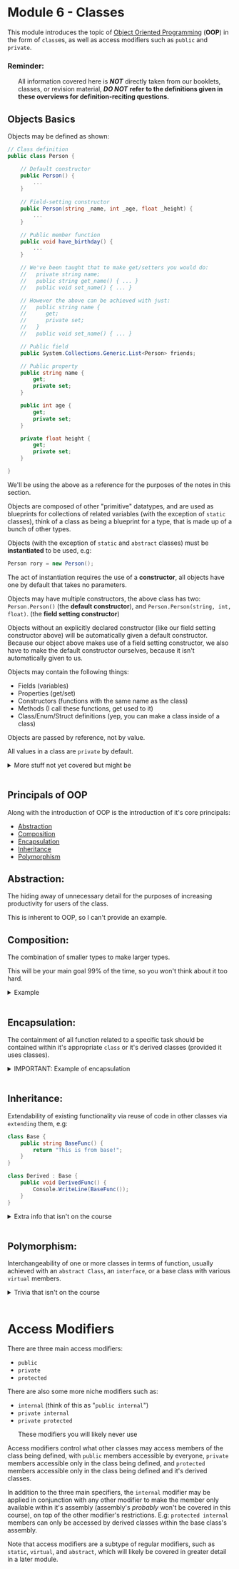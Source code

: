 # Module 6 - Classes
This module introduces the topic of [Object Oriented Programming](https://en.wikipedia.org/wiki/Object-oriented_programming) (**OOP**) in the form of `class`es, as well as access modifiers such as `public` and `private`.
### Reminder:
<ul>

All information covered here is _**NOT**_ directly taken from our booklets, classes, or revision material, _**DO NOT**_ **refer to the definitions given in these overviews for definition-reciting questions.**
</ul>

## Objects Basics

Objects may be defined as shown:
```cs
// Class definition
public class Person {

    // Default constructor
    public Person() {
        ...
    }
    
    // Field-setting constructor
    public Person(string _name, int _age, float _height) {
        ...
    }

    // Public member function
    public void have_birthday() {
        ...
    }

    // We've been taught that to make get/setters you would do:
    //   private string name;
    //   public string get_name() { ... }
    //   public void set_name() { ... }

    // However the above can be achieved with just:
    //   public string name {
    //      get;
    //      private set;
    //   }
    //   public void set_name() { ... }

    // Public field
    public System.Collections.Generic.List<Person> friends;

    // Public property
    public string name {
        get;
        private set;
    }

    public int age {
        get;
        private set;
    }

    private float height {
        get;
        private set;
    }

}
```
We'll be using the above as a reference for the purposes of the notes in this section.

Objects are composed of other "primitive" datatypes, and are used as blueprints for collections of related variables (with the exception of `static` classes), think of a class as being a blueprint for a type, that is made up of a bunch of other types.

Objects (with the exception of `static` and `abstract` classes) must be **instantiated** to be used, e.g:
```cs
Person rory = new Person();
```

The act of instantiation requires the use of a **constructor**, all objects have one by default that takes no parameters.

Objects may have multiple constructors, the above class has two: `Person.Person()` (the **default constructor**), and `Person.Person(string, int, float)`. (the **field setting constructor**)

Objects without an explicitly declared constructor (like our field setting constructor above) will be automatically given a default constructor. Because our object above makes use of a field setting constructor, we also have to make the default constructor ourselves, because it isn't automatically given to us.

Objects may contain the following things:
* Fields (variables)
* Properties (get/set)
* Constructors (functions with the same name as the class)
* Methods (I call these functions, get used to it)
* Class/Enum/Struct definitions (yep, you can make a class inside of a class)

Objects are passed by reference, not by value.

All values in a class are `private` by default.

<details>
<summary>More stuff not yet covered but might be</summary>
<ul>

### Static Classes:

Classes can be made `static`, this makes the class act as a globally accessible instance of itself, and makes instantiating the class impossible, this is known as the **singleton** pattern, the name being a holdover from the C++ pattern implementing similar functionality.

Static classes may only contain static members with the exception of definitions of other `class`es, `struct`s, and `enum`s, which may be non-static.

### Generic Classes:

Classes can be made generic, e.g:
```cs
class List<T> {
    ...
    T[] underlying_list;
    ...
}

...

List<int> list_of_numbers = new List<int>();
```

This allows for classes with functionality for multiple primitives/classes, a similar functionality may be given to functions.

### Interfaces:
Classes may inherit from what is known as an `interface`, which may specify virtual functions that all derived classes must implement. This allows for the emulation of multiple inheritance at the cost of some awkward generics.

Interfaces may define a default implementation, however this is rarely applicable, and only saves on some minor boilerplate.

### Abstract Classes:

Classes can be made `abstract`, this makes the class act as an `interface` without the limitation of not allowing access modifiers, or `class`/`struct`/`enum` definitions.

Unlike interfaces, only one abstract class may be inherited by any other class. Use interfaces for multiple inheritance.

Abstract classes may only contain `virtual` members, once again with the exception of enclosed `class`/`struct`/`enum` definitions.
</ul>
</details><br/>

## Principals of OOP
Along with the introduction of OOP is the introduction of it's core principals:
* [Abstraction](#Abstraction)
* [Composition](#Composition)
* [Encapsulation](#Encapsulation)
* [Inheritance](#Inheritance)
* [Polymorphism](#Polymorphism)
## Abstraction:
The hiding away of unnecessary detail for the purposes of increasing productivity for users of the class.

This is inherent to OOP, so I can't provide an example.
<br/>

## Composition:
The combination of smaller types to make larger types.

This will be your main goal 99% of the time, so you won't think about it too hard.
<details>
<summary>Example</summary>

```cs
class Matrix {
    int component_1;
    int component_2;
    // etc..
}
```
</details>
</br>

## Encapsulation:
The containment of all function related to a specific task should be contained within it's appropriate `class` or it's derived classes (provided it uses classes).

<details>
<summary>IMPORTANT: Example of encapsulation</summary>
<ul>

Let's say we have a `class Player` and a `class Zombie`

If the Player wishes to attack the zombie, so we call a method `Player.Attack(Zombie)`, this breaches encapsulation as the method `Player.Attack()` requires a `Zombie`, which is not related to the `Player`!

The fix for this is to have a base class `Entity` with a method `Entity.Attack(Entity)`, so we can have `Player : Entity` and `Zombie : Entity`, so now if we wish to attack the zombie we can call `Entity.Attack(Entity)`, keeping both the `Player` and `Zombie` encapsulated.
</ul>
</details><br/>

## Inheritance:
Extendability of existing functionality via reuse of code in other classes via `extending` them, e.g:
```cs
class Base {
    public string BaseFunc() {
        return "This is from base!";
    }
}

class Derived : Base {
    public void DerivedFunc() {
        Console.WriteLine(BaseFunc());
    }
}
```
<details>
<summary>Extra info that isn't on the course</summary>
<ul>

Extension is typically considered bad practice under most circumstances by experienced programmers, this is due to having to balance the requirements and restrictions of the base class ontop of managing the functionality of the derived class.

In continuation of the above, most experienced programmers will opt to instead use other systems such as **entity component systems**, or to program using just functions and non-derived classes. Both of these styles tend to offer more flexibility than object oriented systems.<br/><br/>

_"If it looks like a duck, swims like a duck, and quacks like a duck, then it probably is a duck."_
</ul>
</details>
<br/>

## Polymorphism:
Interchangeability of one or more classes in terms of function, usually achieved with an `abstract Class`, an `interface`, or a base class with various `virtual` members.
<details>
<summary>Trivia that isn't on the course</summary>
<ul>

In C++, `abstract class`es and `interface`s didn't exist, but were instead implicitly created from `class`es containing only `virtual` members, this was not carried over into C# for easier reading and writing of code.

In C++, there was no need for `interfaces`, as `class`es could inherit from multiple other `class`es, including `abstract class`es, this made object oriented design simpler at the cost of code being harder to debug.
</ul>
</details>

<br/>

# Access Modifiers
There are three main access modifiers:
* `public`
* `private`
* `protected`

There are also some more niche modifiers such as:
* `internal` (think of this as "`public internal`")
* `private internal`
* `private protected`
<ul><il>These modifiers you will likely never use</il></ul>

Access modifiers control what other classes may access members of the class being defined, with `public` members accessible by everyone, `private` members accessible only in the class being defined, and `protected` members accessible only in the class being defined and it's derived classes.

In addition to the three main specifiers, the `internal` modifier may be applied in conjunction with any other modifier to make the member only available within it's assembly (assembly's _probably_ won't be covered in this course), on top of the other modifier's restrictions. E.g: `protected internal` members can only be accessed by derived classes within the base class's assembly.

Note that access modifiers are a subtype of regular modifiers, such as `static`, `virtual`, and `abstract`, which will likely be covered in greater detail in a later module.
